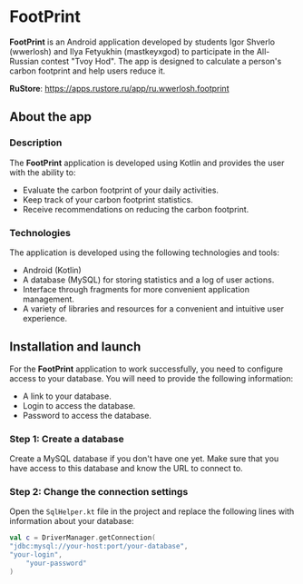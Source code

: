 # FootPrint

**FootPrint** is an Android application developed by students Igor Shverlo (wwerlosh) and Ilya Fetyukhin (mastkeyxgod) to participate in the All-Russian contest "Tvoy Hod". The app is designed to calculate a person's carbon footprint and help users reduce it.

**RuStore**: https://apps.rustore.ru/app/ru.wwerlosh.footprint

## About the app

### Description

The **FootPrint** application is developed using Kotlin and provides the user with the ability to:

- Evaluate the carbon footprint of your daily activities.
- Keep track of your carbon footprint statistics.
- Receive recommendations on reducing the carbon footprint.

### Technologies

The application is developed using the following technologies and tools:

- Android (Kotlin)
- A database (MySQL) for storing statistics and a log of user actions.
- Interface through fragments for more convenient application management.
- A variety of libraries and resources for a convenient and intuitive user experience.

## Installation and launch

For the **FootPrint** application to work successfully, you need to configure access to your database. You will need to provide the following information:

- A link to your database.
- Login to access the database.
- Password to access the database.

### Step 1: Create a database

Create a MySQL database if you don't have one yet. Make sure that you have access to this database and know the URL to connect to.

### Step 2: Change the connection settings

Open the `SqlHelper.kt` file in the project and replace the following lines with information about your database:

```kotlin
val c = DriverManager.getConnection(
"jdbc:mysql://your-host:port/your-database",
"your-login",
    "your-password"
)
